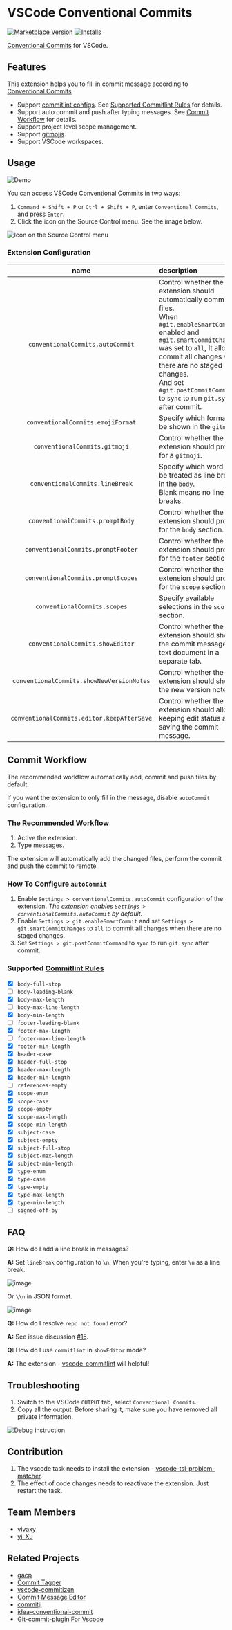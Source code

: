 # VSCode Conventional Commits

[![Marketplace Version](https://vsmarketplacebadge.apphb.com/version/vivaxy.vscode-conventional-commits.svg)](https://marketplace.visualstudio.com/items?itemName=vivaxy.vscode-conventional-commits)
[![Installs](https://vsmarketplacebadge.apphb.com/installs/vivaxy.vscode-conventional-commits.svg)](https://marketplace.visualstudio.com/items?itemName=vivaxy.vscode-conventional-commits)

[Conventional Commits](https://www.conventionalcommits.org/) for VSCode.

## Features

This extension helps you to fill in commit message according to
[Conventional Commits](https://www.conventionalcommits.org/).

- Support
  [commitlint configs](https://commitlint.js.org/#/reference-configuration). See
  [Supported Commitlint Rules](#supported-commitlint-rules) for details.
- Support auto commit and push after typing messages. See
  [Commit Workflow](#commit-workflow) for details.
- Support project level scope management.
- Support [gitmojis](https://gitmoji.carloscuesta.me/).
- Support VSCode workspaces.

## Usage

![Demo](./assets/docs/demo.gif)

You can access VSCode Conventional Commits in two ways:

1. `Command + Shift + P` or `Ctrl + Shift + P`, enter `Conventional Commits`,
   and press `Enter`.
2. Click the icon on the Source Control menu. See the image below.

![Icon on the Source Control menu](./assets/docs/icon-on-the-source-control-menu.png)

### Extension Configuration

|                    name                    | description                                                                                                                                                                                                                                                                                                  | default |
| :----------------------------------------: | :----------------------------------------------------------------------------------------------------------------------------------------------------------------------------------------------------------------------------------------------------------------------------------------------------------- | :-----: |
|      `conventionalCommits.autoCommit`      | Control whether the extension should automatically commit files.<br>When `#git.enableSmartCommit#` enabled and `#git.smartCommitChanges#` was set to `all`, It allows to commit all changes when there are no staged changes.<br>And set `#git.postCommitCommand#` to `sync` to run `git.sync` after commit. |  true   |
|     `conventionalCommits.emojiFormat`      | Specify which format will be shown in the `gitmoji`.                                                                                                                                                                                                                                                         |  code   |
|       `conventionalCommits.gitmoji`        | Control whether the extension should prompt for a `gitmoji`.                                                                                                                                                                                                                                                 |  true   |
|      `conventionalCommits.lineBreak`       | Specify which word will be treated as line breaks in the `body`.<br>Blank means no line breaks.                                                                                                                                                                                                              |   ""    |
|      `conventionalCommits.promptBody`      | Control whether the extension should prompt for the `body` section.                                                                                                                                                                                                                                          |  true   |
|     `conventionalCommits.promptFooter`     | Control whether the extension should prompt for the `footer` section.                                                                                                                                                                                                                                        |  true   |
|     `conventionalCommits.promptScopes`     | Control whether the extension should prompt for the `scope` section.                                                                                                                                                                                                                                         |  true   |
|        `conventionalCommits.scopes`        | Specify available selections in the `scope` section.                                                                                                                                                                                                                                                         |   []    |
|      `conventionalCommits.showEditor`      | Control whether the extension should show the commit message as a text document in a separate tab.                                                                                                                                                                                                           |  false  |
| `conventionalCommits.showNewVersionNotes`  | Control whether the extension should show the new version notes.                                                                                                                                                                                                                                             |  true   |
| `conventionalCommits.editor.keepAfterSave` | Control whether the extension should allow keeping edit status after saving the commit message.                                                                                                                                                                                                              |  false  |

## Commit Workflow

The recommended workflow automatically add, commit and push files by default.

If you want the extension to only fill in the message, disable `autoCommit`
configuration.

### The Recommended Workflow

1. Active the extension.
2. Type messages.

The extension will automatically add the changed files, perform the commit and
push the commit to remote.

### How To Configure `autoCommit`

1. Enable `Settings > conventionalCommits.autoCommit` configuration of the
   extension. _The extension enables `Settings > conventionalCommits.autoCommit`
   by default._
2. Enable `Settings > git.enableSmartCommit` and set
   `Settings > git.smartCommitChanges` to `all` to commit all changes when there
   are no staged changes.
3. Set `Settings > git.postCommitCommand` to `sync` to run `git.sync` after
   commit.

### Supported [Commitlint Rules](https://commitlint.js.org/#/reference-rules)

- [x] `body-full-stop`
- [ ] `body-leading-blank`
- [x] `body-max-length`
- [ ] `body-max-line-length`
- [x] `body-min-length`
- [ ] `footer-leading-blank`
- [x] `footer-max-length`
- [ ] `footer-max-line-length`
- [x] `footer-min-length`
- [x] `header-case`
- [x] `header-full-stop`
- [x] `header-max-length`
- [x] `header-min-length`
- [ ] `references-empty`
- [x] `scope-enum`
- [x] `scope-case`
- [x] `scope-empty`
- [x] `scope-max-length`
- [x] `scope-min-length`
- [x] `subject-case`
- [x] `subject-empty`
- [x] `subject-full-stop`
- [x] `subject-max-length`
- [x] `subject-min-length`
- [x] `type-enum`
- [x] `type-case`
- [x] `type-empty`
- [x] `type-max-length`
- [x] `type-min-length`
- [ ] `signed-off-by`

## FAQ

**Q:** How do I add a line break in messages?

**A:** Set `lineBreak` configuration to `\n`. When you're typing, enter `\n` as
a line break.

![image](https://user-images.githubusercontent.com/4216856/107896171-81d25e80-6f70-11eb-926e-2a8ba33e435e.png)

Or `\\n` in JSON format.

![image](https://user-images.githubusercontent.com/4216856/107896204-9c0c3c80-6f70-11eb-8245-6a1357172c6b.png)

**Q:** How do I resolve `repo not found` error?

**A:** See issue discussion
[#15](https://github.com/vivaxy/vscode-conventional-commits/issues/15#issuecomment-633161627).

**Q:** How do I use `commitlint` in `showEditor` mode?

**A:** The extension - [vscode-commitlint] will helpful!

[vscode-commitlint]: https://github.com/joshbolduc/vscode-commitlint

## Troubleshooting

1. Switch to the VSCode `OUTPUT` tab, select `Conventional Commits`.
2. Copy all the output. Before sharing it, make sure you have removed all
   private information.

![Debug instruction](./assets/docs/debug-instruction.png)

## Contribution

1. The vscode task needs to install the extension -
   [vscode-tsl-problem-matcher].
2. The effect of code changes needs to reactivate the extension. Just restart
   the task.

[vscode-tsl-problem-matcher]:
  https://github.com/eamodio/vscode-tsl-problem-matcher

## Team Members

- [vivaxy](https://github.com/vivaxy)
- [yi_Xu](https://github.com/yi-Xu-0100)

## Related Projects

- [gacp](https://github.com/vivaxy/gacp)
- [Commit Tagger](https://github.com/Mongkii/Commit-Tagger)
- [vscode-commitizen](https://github.com/KnisterPeter/vscode-commitizen)
- [Commit Message Editor](https://github.com/bendera/vscode-commit-message-editor)
- [commitji](https://github.com/jmaicaaan/commitji)
- [idea-conventional-commit](https://github.com/lppedd/idea-conventional-commit)
- [Git-commit-plugin For Vscode](https://github.com/RedJue/git-commit-plugin)
